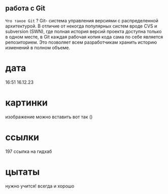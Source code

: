 ## работа с  Git
 `Что такое Git` ? 
Git- система управления версиями с распределенной архитектурой. В отличие от некогда популярных систем вроде CVS и subversion (SWN), где полная история версий проекта доступна только в одном месте, в Git каждая рабочая копия кода сама по себе является репозиторием. Это позволяет всем разработчикам хранить историю изменений в полном объеме.
# дата 
16:51
16.12.23
# картинки 
 изображение можно вставить  вот так () 
# ссылки 
 197
 ссылка  на гидхаб
# цытаты  
нужно учится! всегда и хорошо 